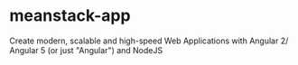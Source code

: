 # meanstack-app
Create modern, scalable and high-speed Web Applications with Angular 2/ Angular 5 (or just "Angular") and NodeJS
